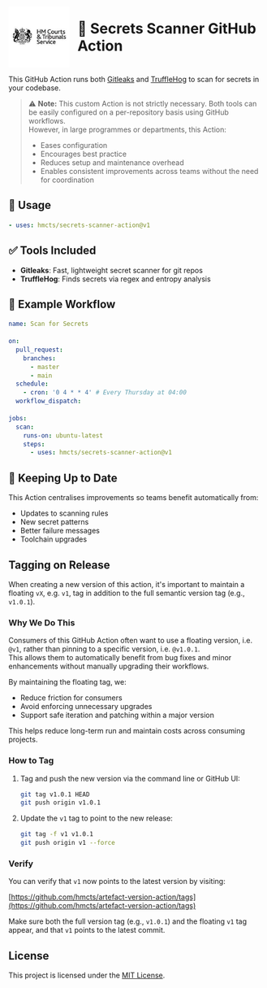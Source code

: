 <div style="display: flex; align-items: center; justify-content: left; gap: 1rem;">
  <img src="./assets/hmcts-logo.png" alt="HM Courts & Tribunals Service logo" width="120" />
  <h1 style="margin: 0;">🔐 Secrets Scanner GitHub Action</h1>
</div>

This GitHub Action runs both [Gitleaks](https://github.com/gitleaks/gitleaks) and [TruffleHog](https://github.com/trufflesecurity/trufflehog) to scan for secrets in your codebase.

> ⚠️ **Note:** This custom Action is not strictly necessary. Both tools can be easily configured on a per-repository basis using GitHub workflows.  
> However, in large programmes or departments, this Action:
>
> - Eases configuration
> - Encourages best practice
> - Reduces setup and maintenance overhead
> - Enables consistent improvements across teams without the need for coordination

## 🚀 Usage

```yaml
- uses: hmcts/secrets-scanner-action@v1
```

## ✅ Tools Included

- **Gitleaks**: Fast, lightweight secret scanner for git repos
- **TruffleHog**: Finds secrets via regex and entropy analysis

## 📂 Example Workflow

```yaml
name: Scan for Secrets

on:
  pull_request:
    branches:
      - master
      - main
  schedule:
    - cron: '0 4 * * 4' # Every Thursday at 04:00
  workflow_dispatch:

jobs:
  scan:
    runs-on: ubuntu-latest
    steps:
      - uses: hmcts/secrets-scanner-action@v1
```

## 🔄 Keeping Up to Date

This Action centralises improvements so teams benefit automatically from:

- Updates to scanning rules
- New secret patterns
- Better failure messages
- Toolchain upgrades

## Tagging on Release

When creating a new version of this action, it's important to maintain a floating `vX`, e.g. `v1`, tag in addition to the full semantic version tag (e.g., `v1.0.1`).

### Why We Do This

Consumers of this GitHub Action often want to use a floating version, i.e. `@v1`, rather than pinning to a specific version, i.e. `@v1.0.1`.  
This allows them to automatically benefit from bug fixes and minor enhancements without manually upgrading their workflows.

By maintaining the floating tag, we:
- Reduce friction for consumers
- Avoid enforcing unnecessary upgrades
- Support safe iteration and patching within a major version

This helps reduce long-term run and maintain costs across consuming projects.

### How to Tag

1. Tag and push the new version via the command line or GitHub UI:

   ```bash
   git tag v1.0.1 HEAD
   git push origin v1.0.1
   ```

2. Update the `v1` tag to point to the new release:

   ```bash
   git tag -f v1 v1.0.1
   git push origin v1 --force
   ```

### Verify

You can verify that `v1` now points to the latest version by visiting:

[https://github.com/hmcts/artefact-version-action/tags](https://github.com/hmcts/artefact-version-action/tags)

Make sure both the full version tag (e.g., `v1.0.1`) and the floating `v1` tag appear, and that `v1` points to the latest commit.

## License

This project is licensed under the [MIT License](LICENSE).

